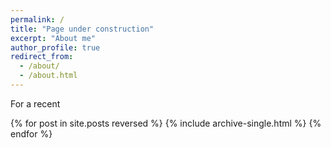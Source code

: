 ```yaml
---
permalink: /
title: "Page under construction"
excerpt: "About me"
author_profile: true
redirect_from: 
  - /about/
  - /about.html
---
```


For a recent 

{% for post in site.posts reversed %}
  {% include archive-single.html %}
{% endfor %}
